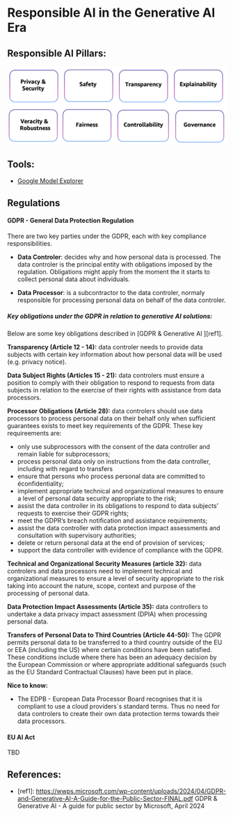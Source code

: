 # Responsible AI in the Generative AI Era



## Responsible AI Pillars:

<img src="./assets/image-20240614134752087.png" alt="image-20240614134752087" style="zoom:200%;" />

## Tools:

- [Google Model Explorer](https://ai.google.dev/edge/model-explorer)



## Regulations

#### GDPR - General Data Protection Regulation

There are two key parties under the GDPR, each with key compliance responsibilities.

- **Data Controler**: decides why and how personal data is processed. The data controler is the principal entity with obligations imposed by the regulation. Obligations might apply from the moment the it starts to collect personal data about individuals.

- **Data Processor**: is a subcontractor to the data controler, normaly responsible for processing personal data on behalf of the data controler.



##### Key obligations under the GDPR in relation to generative AI solutions:

Below are some key obligations described in [GDPR & Generative AI ][ref1].

**Transparency (Article 12 - 14):** data controler needs to provide data subjects with certain key information about how personal data will be used (e.g. privacy notice). 

**Data Subject Rights (Articles 15 - 21):** data controlers must ensure a position to comply with their obligation to respond to requests from data subjects in relation to the exercise of their rights with assistance from data processors.

**Processor Obligations (Article 28):** data controlers should use data processors to process personal data on their behalf only when sufficient guarantees exists to meet key requirements of the GDPR. These key requireements are:

- only use subprocessors with the consent of the data controller and remain liable for subprocessors;
- process personal data only on instructions from the data controller, including with regard to transfers
- ensure that persons who process personal data are committed to éconfidentiality;
- implement appropriate technical and organizational measures to ensure a level of personal data security appropriate to the risk;
- assist the data controller in its obligations to respond to data subjects’ requests to exercise their GDPR rights;
- meet the GDPR’s breach notification and assistance requirements;
- assist the data controller with data protection impact assessments and consultation with supervisory authorities;
- delete or return personal data at the end of provision of services; 
- support the data controller with evidence of compliance with the GDPR.

**Technical and Organizational Security Measures (article 32):** data controlers and data processors need to implement technical and organizational measures to ensure a level of security appropriate to the risk taking into account the nature, scope, context and purpose of the processing of personal data. 

**Data Protection Impact Assessments (Article 35):**  data controllers to undertake a data privacy impact assessment (DPIA) when processing personal data.

**Transfers of Personal Data to Third Countries (Article 44-50):** The GDPR permits personal data to be transferred to a third country outside of the EU or EEA (including the US) where certain conditions have been satisfied. These conditions include where there has been an adequacy decision by the European Commission or where appropriate additional safeguards (such as the EU Standard Contractual Clauses) have been put in place.



**Nice to know:**

-  The EDPB - European Data Processor Board recognises that it is compliant to use a cloud providers´s standard terms. Thus no need for data controlers to create their own data protection terms towards their data processors. 

#### EU AI Act

TBD



## References:

- [ref1]: https://wwps.microsoft.com/wp-content/uploads/2024/04/GDPR-and-Generative-AI-A-Guide-for-the-Public-Sector-FINAL.pdf GDPR & Generative AI - A guide for public sector by Microsoft, April 2024



